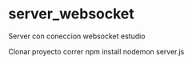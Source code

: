 # server_websocket
Server con coneccion websocket estudio

Clonar proyecto
correr npm install
nodemon server.js
